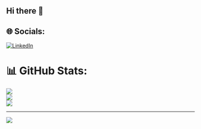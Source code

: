 ## Hi there 👋

## 🌐 Socials:
[![LinkedIn](https://img.shields.io/badge/LinkedIn-%230077B5.svg?logo=linkedin&logoColor=black)](https://linkedin.com/in/bindushreekj) 
# 📊 GitHub Stats:
![](https://github-readme-stats.vercel.app/api?username=BindushreeKJ&theme=dark&hide_border=false&include_all_commits=true&count_private=true)<br/>
![](https://github-readme-streak-stats.herokuapp.com/?user=BindushreeKJ&theme=dark&hide_border=false)<br/>
![](https://github-readme-stats.vercel.app/api/top-langs/?username=BindushreeKJ&theme=dark&hide_border=false&include_all_commits=true&count_private=true&layout=compact)

---
[![](https://visitcount.itsvg.in/api?id=BindushreeKJ&icon=0&color=0)](https://visitcount.itsvg.in)

<!-- Proudly created with GPRM ( https://gprm.itsvg.in ) -->




